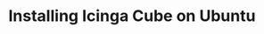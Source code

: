 # Installing Icinga Cube on Ubuntu
<!-- {% set ubuntu = True %} -->
<!-- {% include "02-Installation.md" %} -->
